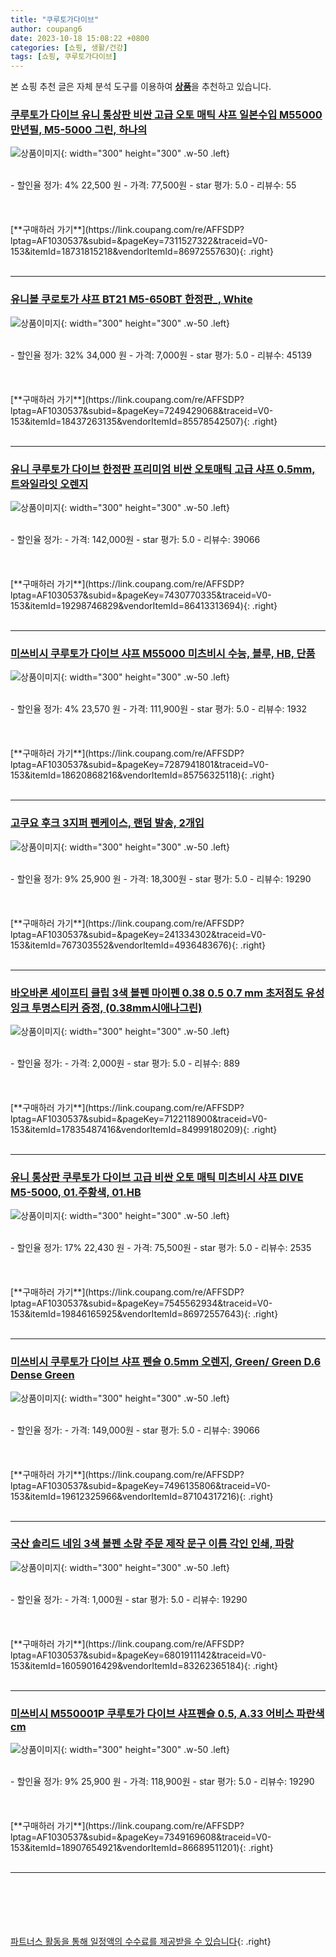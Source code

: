 ```yaml
---
title: "쿠루토가다이브"
author: coupang6
date: 2023-10-18 15:08:22 +0800
categories: [쇼핑, 생활/건강]
tags: [쇼핑, 쿠루토가다이브]
---
```


본 쇼핑 추천 글은 자체 분석 도구를 이용하여 [**상품**](https://link.coupang.com/a/bao1ui)을 추천하고 있습니다.

### [쿠루토가 다이브 유니 통상판 비싼 고급 오토 매틱 샤프 일본수입 M55000 만년필, M5-5000 그린, 하나의](https://link.coupang.com/re/AFFSDP?lptag=AF1030537&subid=&pageKey=7311527322&traceid=V0-153&itemId=18731815218&vendorItemId=86972557630)

![상품이미지](https://thumbnail7.coupangcdn.com/thumbnails/remote/230x230ex/image/vendor_inventory/c41a/e208308432ebcbb514f421c6ba5bbbc05a7f1d45a148bb4047ac03146af7.jpg){: width="300" height="300" .w-50 .left}


<br>
- 할인율 정가: 4%  22,500   원
- 가격: 77,500원
- star 평가: 5.0
- 리뷰수: 55
<br>
<br>
<br>
<br>
[**구매하러 가기**](https://link.coupang.com/re/AFFSDP?lptag=AF1030537&subid=&pageKey=7311527322&traceid=V0-153&itemId=18731815218&vendorItemId=86972557630){: .right}
<br>
<br>

---

### [유니볼 쿠로토가 샤프 BT21 M5-650BT 한정판_, White](https://link.coupang.com/re/AFFSDP?lptag=AF1030537&subid=&pageKey=7249429068&traceid=V0-153&itemId=18437263135&vendorItemId=85578542507)

![상품이미지](https://thumbnail6.coupangcdn.com/thumbnails/remote/230x230ex/image/vendor_inventory/b6b5/5544c70560f5ffb5bc3832f3578e94ec14fb32e99ea44faa56c205efeb2f.jpg){: width="300" height="300" .w-50 .left}


<br>
- 할인율 정가: 32%  34,000   원
- 가격: 7,000원
- star 평가: 5.0
- 리뷰수: 45139
<br>
<br>
<br>
<br>
[**구매하러 가기**](https://link.coupang.com/re/AFFSDP?lptag=AF1030537&subid=&pageKey=7249429068&traceid=V0-153&itemId=18437263135&vendorItemId=85578542507){: .right}
<br>
<br>

---

### [유니 쿠루토가 다이브 한정판 프리미엄 비싼 오토매틱 고급 샤프 0.5mm, 트와일라잇 오렌지](https://link.coupang.com/re/AFFSDP?lptag=AF1030537&subid=&pageKey=7430770335&traceid=V0-153&itemId=19298746829&vendorItemId=86413313694)

![상품이미지](https://thumbnail9.coupangcdn.com/thumbnails/remote/230x230ex/image/vendor_inventory/ae3c/55f39f889ef389a11b7bf7dab85d8261780f812dc8399ce1a392237a7df2.jpeg){: width="300" height="300" .w-50 .left}


<br>
- 할인율 정가: 
- 가격: 142,000원
- star 평가: 5.0
- 리뷰수: 39066
<br>
<br>
<br>
<br>
[**구매하러 가기**](https://link.coupang.com/re/AFFSDP?lptag=AF1030537&subid=&pageKey=7430770335&traceid=V0-153&itemId=19298746829&vendorItemId=86413313694){: .right}
<br>
<br>

---

### [미쓰비시 쿠루토가 다이브 샤프 M55000 미츠비시 수능, 블루, HB, 단품](https://link.coupang.com/re/AFFSDP?lptag=AF1030537&subid=&pageKey=7287941801&traceid=V0-153&itemId=18620868216&vendorItemId=85756325118)

![상품이미지](https://thumbnail8.coupangcdn.com/thumbnails/remote/230x230ex/image/vendor_inventory/8af9/45ffc30fb679c6d636c50b85bfea0901cd78a37307e137bfeffef6492ebb.png){: width="300" height="300" .w-50 .left}


<br>
- 할인율 정가: 4%  23,570   원
- 가격: 111,900원
- star 평가: 5.0
- 리뷰수: 1932
<br>
<br>
<br>
<br>
[**구매하러 가기**](https://link.coupang.com/re/AFFSDP?lptag=AF1030537&subid=&pageKey=7287941801&traceid=V0-153&itemId=18620868216&vendorItemId=85756325118){: .right}
<br>
<br>

---

### [고쿠요 후크 3지퍼 펜케이스, 랜덤 발송, 2개입](https://link.coupang.com/re/AFFSDP?lptag=AF1030537&subid=&pageKey=241334302&traceid=V0-153&itemId=767303552&vendorItemId=4936483676)

![상품이미지](https://thumbnail6.coupangcdn.com/thumbnails/remote/230x230ex/image/retail/images/2019/06/17/17/5/4c878699-dd91-436a-8818-0121589e9274.jpg){: width="300" height="300" .w-50 .left}


<br>
- 할인율 정가: 9%  25,900   원
- 가격: 18,300원
- star 평가: 5.0
- 리뷰수: 19290
<br>
<br>
<br>
<br>
[**구매하러 가기**](https://link.coupang.com/re/AFFSDP?lptag=AF1030537&subid=&pageKey=241334302&traceid=V0-153&itemId=767303552&vendorItemId=4936483676){: .right}
<br>
<br>

---

### [바오바론 세이프티 클립 3색 볼펜 마이펜 0.38 0.5 0.7 mm 초저점도 유성 잉크 투명스티커 증정, (0.38mm시애나그린)](https://link.coupang.com/re/AFFSDP?lptag=AF1030537&subid=&pageKey=7122118900&traceid=V0-153&itemId=17835487416&vendorItemId=84999180209)

![상품이미지](https://thumbnail8.coupangcdn.com/thumbnails/remote/230x230ex/image/vendor_inventory/8c17/8753d6839c5bad892d4bb45da5fd054bf5241673f177ad6a0246a4825c66.jpg){: width="300" height="300" .w-50 .left}


<br>
- 할인율 정가: 
- 가격: 2,000원
- star 평가: 5.0
- 리뷰수: 889
<br>
<br>
<br>
<br>
[**구매하러 가기**](https://link.coupang.com/re/AFFSDP?lptag=AF1030537&subid=&pageKey=7122118900&traceid=V0-153&itemId=17835487416&vendorItemId=84999180209){: .right}
<br>
<br>

---

### [유니 통상판 쿠루토가 다이브 고급 비싼 오토 매틱 미츠비시 샤프 DIVE M5-5000, 01.주황색, 01.HB](https://link.coupang.com/re/AFFSDP?lptag=AF1030537&subid=&pageKey=7545562934&traceid=V0-153&itemId=19846165925&vendorItemId=86972557643)

![상품이미지](https://thumbnail7.coupangcdn.com/thumbnails/remote/230x230ex/image/vendor_inventory/c41a/e208308432ebcbb514f421c6ba5bbbc05a7f1d45a148bb4047ac03146af7.jpg){: width="300" height="300" .w-50 .left}


<br>
- 할인율 정가: 17%  22,430   원
- 가격: 75,500원
- star 평가: 5.0
- 리뷰수: 2535
<br>
<br>
<br>
<br>
[**구매하러 가기**](https://link.coupang.com/re/AFFSDP?lptag=AF1030537&subid=&pageKey=7545562934&traceid=V0-153&itemId=19846165925&vendorItemId=86972557643){: .right}
<br>
<br>

---

### [미쓰비시 쿠루토가 다이브 샤프 펜슬 0.5mm 오렌지, Green/ Green D.6 Dense Green](https://link.coupang.com/re/AFFSDP?lptag=AF1030537&subid=&pageKey=7496135806&traceid=V0-153&itemId=19612325966&vendorItemId=87104317216)

![상품이미지](https://thumbnail8.coupangcdn.com/thumbnails/remote/230x230ex/image/vendor_inventory/2880/734bd87fa2f9c2f9bce925eead81b304b4428c783a5f0795c97a7845fa2b.jpg){: width="300" height="300" .w-50 .left}


<br>
- 할인율 정가: 
- 가격: 149,000원
- star 평가: 5.0
- 리뷰수: 39066
<br>
<br>
<br>
<br>
[**구매하러 가기**](https://link.coupang.com/re/AFFSDP?lptag=AF1030537&subid=&pageKey=7496135806&traceid=V0-153&itemId=19612325966&vendorItemId=87104317216){: .right}
<br>
<br>

---

### [국산 솔리드 네임 3색 볼펜 소량 주문 제작 문구 이름 각인 인쇄, 파랑](https://link.coupang.com/re/AFFSDP?lptag=AF1030537&subid=&pageKey=6801911142&traceid=V0-153&itemId=16059016429&vendorItemId=83262365184)

![상품이미지](https://thumbnail10.coupangcdn.com/thumbnails/remote/230x230ex/image/vendor_inventory/4f62/59fb5368d98d6604fc84241947a540f6904dcf3eeede04a95a1584dd44b2.jpg){: width="300" height="300" .w-50 .left}


<br>
- 할인율 정가: 
- 가격: 1,000원
- star 평가: 5.0
- 리뷰수: 19290
<br>
<br>
<br>
<br>
[**구매하러 가기**](https://link.coupang.com/re/AFFSDP?lptag=AF1030537&subid=&pageKey=6801911142&traceid=V0-153&itemId=16059016429&vendorItemId=83262365184){: .right}
<br>
<br>

---

### [미쓰비시 M550001P 쿠루토가 다이브 샤프펜슬 0.5, A.33 어비스 파란색cm](https://link.coupang.com/re/AFFSDP?lptag=AF1030537&subid=&pageKey=7349169608&traceid=V0-153&itemId=18907654921&vendorItemId=86689511201)

![상품이미지](https://thumbnail8.coupangcdn.com/thumbnails/remote/230x230ex/image/vendor_inventory/f9bb/adc7702bd25e5cf5eb305c67ab4e58ec2b114c95e864d10a85bc4844b2ae.jpg){: width="300" height="300" .w-50 .left}


<br>
- 할인율 정가: 9%  25,900   원
- 가격: 118,900원
- star 평가: 5.0
- 리뷰수: 19290
<br>
<br>
<br>
<br>
[**구매하러 가기**](https://link.coupang.com/re/AFFSDP?lptag=AF1030537&subid=&pageKey=7349169608&traceid=V0-153&itemId=18907654921&vendorItemId=86689511201){: .right}
<br>
<br>

---
<br><br><br><br><br> [파트너스 활동을 통해 일정액의 수수료를 제공받을 수 있습니다](https://link.coupang.com/a/bao1ui){: .right}